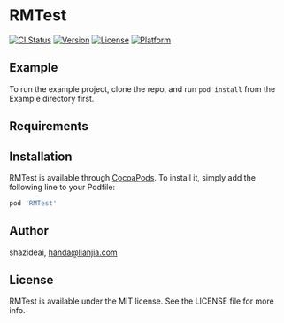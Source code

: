 # RMTest

[![CI Status](https://img.shields.io/travis/shazideai/RMTest.svg?style=flat)](https://travis-ci.org/shazideai/RMTest)
[![Version](https://img.shields.io/cocoapods/v/RMTest.svg?style=flat)](https://cocoapods.org/pods/RMTest)
[![License](https://img.shields.io/cocoapods/l/RMTest.svg?style=flat)](https://cocoapods.org/pods/RMTest)
[![Platform](https://img.shields.io/cocoapods/p/RMTest.svg?style=flat)](https://cocoapods.org/pods/RMTest)

## Example

To run the example project, clone the repo, and run `pod install` from the Example directory first.

## Requirements

## Installation

RMTest is available through [CocoaPods](https://cocoapods.org). To install
it, simply add the following line to your Podfile:

```ruby
pod 'RMTest'
```

## Author

shazideai, handa@lianjia.com

## License

RMTest is available under the MIT license. See the LICENSE file for more info.
